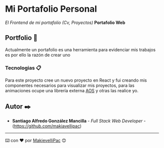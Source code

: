 # Mi Portafolio Personal

_El Frontend de mi portafolio (Cv, Proyectos)_  **Portafolio Web**

## Portfolio 🚀

Actualmente un portafolio es una herramienta para evidenciar mis trabajos es por ello la razón de crear uno

### Tecnologias 📋

Para este proyecto cree un nuevo proyecto en React y fui creando mis componentes necesarios para visualizar mis proyectos, para las animaciones ocupe una librería externa [AOS](https://michalsnik.github.io/aos/) y otras las realice yo.

## Autor ✒️

* **Santiago Alfredo González Mancilla** - *Full Stack Web Developer* - (https://github.com/makiavellipac)





---
⌨️ con ❤️ por [MakievelliPac](https://github.com/makiavellipac) 😊
